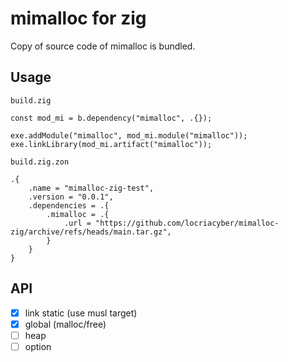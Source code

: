 # mimalloc for zig

Copy of source code of mimalloc is bundled.

## Usage

`build.zig`
```zig
const mod_mi = b.dependency("mimalloc", .{});

exe.addModule("mimalloc", mod_mi.module("mimalloc"));
exe.linkLibrary(mod_mi.artifact("mimalloc"));
```

`build.zig.zon`
```
.{
    .name = "mimalloc-zig-test",
    .version = "0.0.1",
    .dependencies = .{
        .mimalloc = .{
            .url = "https://github.com/locriacyber/mimalloc-zig/archive/refs/heads/main.tar.gz",
        }
    }
}
```

## API

- [x] link static (use musl target)
- [x] global (malloc/free)
- [ ] heap
- [ ] option
